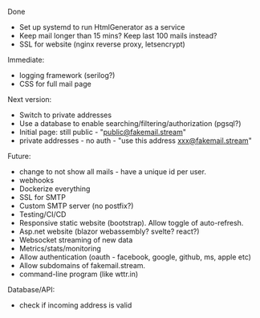 Done
- Set up systemd to run HtmlGenerator as a service
- Keep mail longer than 15 mins? Keep last 100 mails instead?
- SSL for website (nginx reverse proxy, letsencrypt)

Immediate:
- logging framework (serilog?)
- CSS for full mail page

Next version:
- Switch to private addresses
- Use a database to enable searching/filtering/authorization (pgsql?)
- Initial page: still public - "public@fakemail.stream"
- private addresses - no auth - "use this address xxx@fakemail.stream"

Future:
- change to not show all mails - have a unique id per user.
- webhooks
- Dockerize everything
- SSL for SMTP
- Custom SMTP server (no postfix?)
- Testing/CI/CD
- Responsive static website (bootstrap). Allow toggle of auto-refresh.
- Asp.net website (blazor webassembly? svelte? react?)
- Websocket streaming of new data
- Metrics/stats/monitoring
- Allow authentication (oauth - facebook, google, github, ms, apple etc)
- Allow subdomains of fakemail.stream.
- command-line program (like wttr.in)


Database/API:
- check if incoming address is valid

